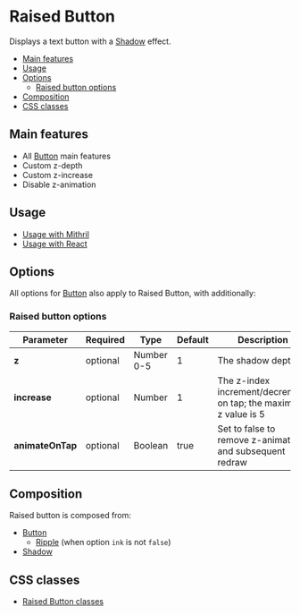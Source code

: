 # Raised Button

Displays a text button with a [Shadow](shadow.md) effect.

<!-- MarkdownTOC autolink="true" autoanchor="true" bracket="round" levels="1,2,3" -->

- [Main features](#main-features)
- [Usage](#usage)
- [Options](#options)
  - [Raised button options](#raised-button-options)
- [Composition](#composition)
- [CSS classes](#css-classes)

<!-- /MarkdownTOC -->


<a id="main-features"></a>
## Main features

* All [Button](button.md) main features
* Custom z-depth
* Custom z-increase
* Disable z-animation



<a id="usage"></a>
## Usage

* [Usage with Mithril](mithril/raised-button.md)
* [Usage with React](react/raised-button.md)




<a id="options"></a>
## Options

All options for [Button](button.md) also apply to Raised Button, with additionally:


<a id="raised-button-options"></a>
### Raised button options

| **Parameter**    |  **Required** | **Type**   | **Default** | **Description** |
| ---------------- | -------------- | ---------- | ----------- | --------------- |
| **z**            | optional       | Number 0-5 | 1           | The shadow depth |
| **increase**     | optional       | Number     | 1           | The z-index increment/decrement on tap; the maximum z value is 5 |
| **animateOnTap** | optional       | Boolean    | true        | Set to false to remove z-animation and subsequent redraw |



<a id="composition"></a>
## Composition

Raised button is composed from:

* [Button](button.md)
  * [Ripple](ripple.md) (when option `ink` is not `false`)
* [Shadow](shadow.md) 



<a id="css-classes"></a>
## CSS classes

* [Raised Button classes](../../packages/polythene-css-classes/raised-button.js)


